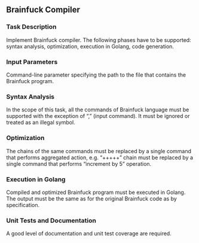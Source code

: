 ## Brainfuck Compiler

### Task Description
Implement Brainfuck compiler. The following phases have to be supported: syntax analysis, optimization, execution in Golang, code generation.

### Input Parameters
Command-line parameter specifying the path to the file that contains the Brainfuck program.

### Syntax Analysis
In the scope of this task, all the commands of Brainfuck language must be supported with the exception of “,” (input command). It must be ignored or treated as an illegal symbol.

### Optimization
The chains of the same commands must be replaced by a single command that performs aggregated action, e.g. “+++++” chain must be replaced by a single command that performs “increment by 5” operation.

### Execution in Golang
Compiled and optimized Brainfuck program must be executed in Golang. The output must be the same as for the original Brainfuck code as by specification.

### Unit Tests and Documentation
A good level of documentation and unit test coverage are required.